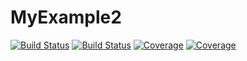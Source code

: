 # MyExample2

[![Build Status](https://travis-ci.com/m-arifin/MyExample2.jl.svg?branch=master)](https://travis-ci.com/m-arifin/MyExample2.jl)
[![Build Status](https://ci.appveyor.com/api/projects/status/github/m-arifin/MyExample2.jl?svg=true)](https://ci.appveyor.com/project/m-arifin/MyExample2-jl)
[![Coverage](https://codecov.io/gh/m-arifin/MyExample2.jl/branch/master/graph/badge.svg)](https://codecov.io/gh/m-arifin/MyExample2.jl)
[![Coverage](https://coveralls.io/repos/github/m-arifin/MyExample2.jl/badge.svg?branch=master)](https://coveralls.io/github/m-arifin/MyExample2.jl?branch=master)

